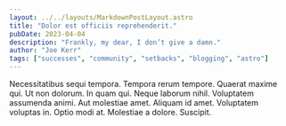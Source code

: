 ```yaml
---
layout: ../../layouts/MarkdownPostLayout.astro
title: "Dolor est officiis reprehenderit."
pubDate: 2023-04-04
description: "Frankly, my dear, I don’t give a damn."
author: "Joe Kerr"
tags: ["successes", "community", "setbacks", "blogging", "astro"]
---
```


Necessitatibus sequi tempora. Tempora rerum tempore. Quaerat maxime qui. Ut non dolorum. In quam qui. Neque laborum nihil. Voluptatem assumenda animi. Aut molestiae amet. Aliquam id amet. Voluptatem voluptas in. Optio modi at. Molestiae a dolore. Suscipit.

